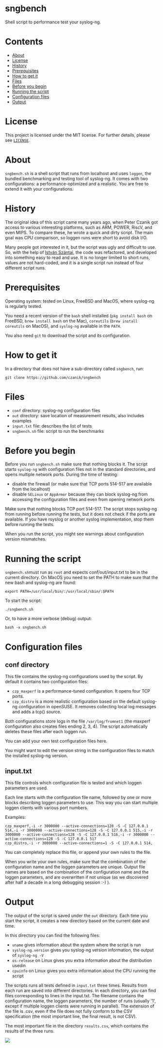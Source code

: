 # sngbench

Shell script to performance test your syslog-ng.

# Contents

* [About](#about)
* [License](#license)
* [History](#history)
* [Prerequisites](#prerequisites)
* [How to get it](#how-to-get-it)
* [Files](#files)
* [Before you begin](#before-you-begin)
* [Running the script](#running-the-script)
* [Configuration files](#configuration-files)
* [Output](#output)

# License

This project is licensed under the MIT license. For further details, please see [`LICENSE`](LICENSE).

# About

```sngbench.sh``` is a shell script that runs from localhost and uses ```loggen```, the bundled benchmarking and testing tool of syslog-ng. It comes with two configurations: a performance-optimized and a realistic. You are free to extend it with your configurations.

# History

The original idea of this script came many years ago, when Peter Czanik got access to various interesting platforms, such as ARM, POWER, RiscV, and even MIPS. To compare these, he wrote a quick and dirty script. The main goal was CPU comparison, so loggen runs were short to avoid disk I/O.

Many people got interested in it, but the script was ugly and difficult to use. So, with the help of [István Szántai](https://github.com/szantaii), the code was refactored, and developed into something easy to read and use. It is no longer limited to short runs, values are not hard-coded, and it is a single script run instead of four different script runs.

# Prerequisites

Operating system: tested on Linux, FreeBSD and MacOS, where syslog-ng is regularly tested.

You need a recent version of the ```bash``` shell installed (```pkg install bash``` on FreeBSD, ```brew install bash``` on the Mac), ```coreutils``` (```brew install coreutils``` on MacOS), and ```syslog-ng``` available in the ```PATH```.

You also need ```git``` to download the script and its configuration.

# How to get it

In a directory that does not have a sub-directory called ```sngbench```, run:

```
git clone https://github.com/czanik/sngbench
```

# Files

 * ```conf``` directory: syslog-ng configuration files
 * ```out``` directory: save location of measurement results, also includes examples
 * ```input.txt``` file: describes the list of tests
 * ```sngbench.sh``` file: script to run the benchmarks

# Before you begin

Before you run ```sngbench.sh``` make sure that nothing blocks it. The script starts ```syslog-ng``` with configuration files not in the standard directories, and opens multiple network ports. During the time of testing:

 * disable the firewall (or make sure that TCP ports 514-517 are available from the localhost)
 * disable ```SELinux``` or ```AppArmor``` because they can block syslog-ng from accessing the configuration files and even from opening network ports

Make sure that nothing blocks TCP port 514-517. The script stops syslog-ng from running before running the tests, but it does not check if the ports are available. If you have rsyslog or another syslog implementation, stop them before running the tests.

When you run the script, you might see warnings about configuration version mismatches.

# Running the script

```sngbench.sh```must run as ```root``` and expects conf/out/input.txt to be in the current directory. On MacOS you need to set the PATH to make sure that the new bash and syslog-ng are found:
```
export PATH=/usr/local/bin/:/usr/local/sbin/:$PATH
```

To start the script:

```
./sngbench.sh
```

Or, to have a more verbose (debug) output:

```
bash -x sngbench.sh
```

# Configuration files

## conf directory

This file contains the syslog-ng configurations used by the script. By default it contains two configuration files:

 * ```czp_maxperf``` is a performance-tuned configuration. It opens four TCP ports.
 * ```czp_distro``` is a more realistic configuration based on the default syslog-ng configuration in openSUSE. It removes collecting local log messages and adds a tcp() source.

Both configurations store logs in the file ```/var/log/fromnet1``` (the maxperf configuration also creates files ending 2, 3, 4). The script automatically deletes these files after each loggen run.

You can add your own test configuration files here.

You might want to edit the version string in the configuration files to match the installed syslog-ng version.

## input.txt

This file controls which configuration file is tested and which loggen parameters are used.

Each line starts with the configuration file name, followed by one or more blocks describing loggen parameters to use. This way you can start multiple loggen clients with various port numbers.

Examples:

```
czp_maxperf,-i -r 3000000 --active-connections=128 -S -C 127.0.0.1 514,-i -r 3000000 --active-connections=128 -S -C 127.0.0.1 515,-i -r 3000000 --active-connections=128 -S -C 127.0.0.1 516,-i -r 3000000 --active-connections=128 -S -C 127.0.0.1 517
czp_distro,-i -r 3000000 --active-connections=1 -S -C 127.0.0.1 514,

```

You can completely replace this file, or append your own rules to the file.

When you write your own rules, make sure that the combination of the configuration name and the loggen parameters are unique. Output file names are based on the combination of the configuration name and the loggen parameters, and are overwritten if not unique (as we discovered after half a decade in a long debugging session :-) ).

# Output

The output of the script is saved under the ```out``` directory. Each time you start the script, it creates a new directory based on the current date and time.

In this directory you can find the following files:

 * ```uname``` gives information about the system where the script is run
 * ```syslog-ng.version``` gives you syslog-ng version information, the output of ```syslog-ng -V```
 * ```os-release``` on Linux gives you extra information about the distribution usedin
 * ```cpuinfo``` on Linux gives you extra information about the CPU running the script

The scripts runs all tests defined in ```input.txt``` three times. Results from each run are saved into different directories. In each directory, you can find files corresponding to lines in the input.txt. The filename contains the configuration name, the loggen parameters, the number of runs (usually '1', except if multiple loggen clients were running in parallel). The extension of the file is .csv, even if the file does not fully conform to the CSV specification (the most important line, the final result, is not CSV).

The most important file in the directory ```results.csv```, which contains the results of the three runs.

![](out/chart.png)
